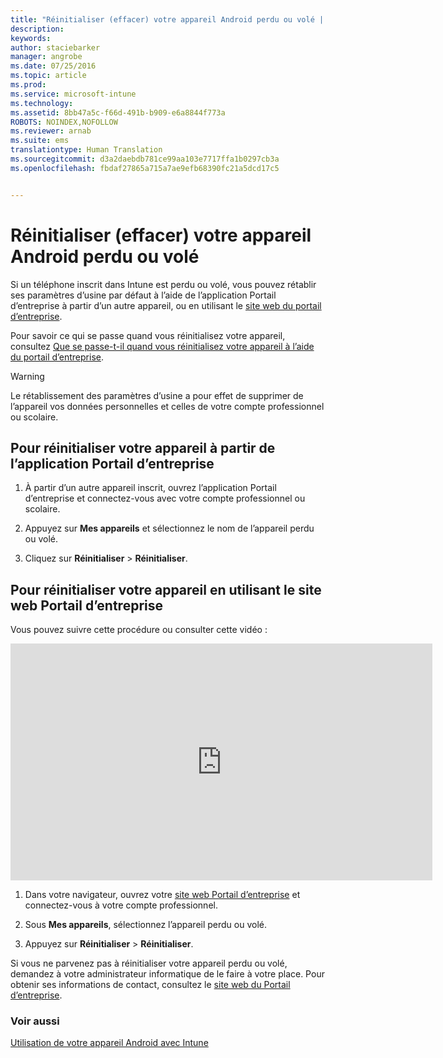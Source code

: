 ```yaml
---
title: "Réinitialiser (effacer) votre appareil Android perdu ou volé | Microsoft Intune"
description: 
keywords: 
author: staciebarker
manager: angrobe
ms.date: 07/25/2016
ms.topic: article
ms.prod: 
ms.service: microsoft-intune
ms.technology: 
ms.assetid: 8bb47a5c-f66d-491b-b909-e6a8844f773a
ROBOTS: NOINDEX,NOFOLLOW
ms.reviewer: arnab
ms.suite: ems
translationtype: Human Translation
ms.sourcegitcommit: d3a2daebdb781ce99aa103e7717ffa1b0297cb3a
ms.openlocfilehash: fbdaf27865a715a7ae9efb68390fc21a5dcd17c5


---
```



# Réinitialiser (effacer) votre appareil Android perdu ou volé

Si un téléphone inscrit dans Intune est perdu ou volé, vous pouvez rétablir ses paramètres d’usine par défaut à l’aide de l’application Portail d’entreprise à partir d’un autre appareil, ou en utilisant le [site web du portail d’entreprise](http://portal.manage.microsoft.com).

Pour savoir ce qui se passe quand vous réinitialisez votre appareil, consultez [Que se passe-t-il quand vous réinitialisez votre appareil à l’aide du portail d’entreprise](what-happens-if-you-reset-your-device-using-the-company-portal-android.md).

> [!WARNING]
> Le rétablissement des paramètres d’usine a pour effet de supprimer de l’appareil vos données personnelles et celles de votre compte professionnel ou scolaire.

## Pour réinitialiser votre appareil à partir de l’application Portail d’entreprise

1.  À partir d’un autre appareil inscrit, ouvrez l’application Portail d’entreprise et connectez-vous avec votre compte professionnel ou scolaire.

2.  Appuyez sur **Mes appareils** et sélectionnez le nom de l’appareil perdu ou volé.

3.  Cliquez sur **Réinitialiser** &gt; **Réinitialiser**.

## Pour réinitialiser votre appareil en utilisant le site web Portail d’entreprise

Vous pouvez suivre cette procédure ou consulter cette vidéo :

<iframe width="675" height="379" src="https://www.youtube.com/embed/6e73o7f8gxE" frameborder="0" allowfullscreen></iframe>

1.  Dans votre navigateur, ouvrez votre [site web Portail d’entreprise](http://portal.manage.microsoft.com) et connectez-vous à votre compte professionnel.

2.  Sous **Mes appareils**, sélectionnez l’appareil perdu ou volé.

3.  Appuyez sur **Réinitialiser** &gt; **Réinitialiser**.

Si vous ne parvenez pas à réinitialiser votre appareil perdu ou volé, demandez à votre administrateur informatique de le faire à votre place. Pour obtenir ses informations de contact, consultez le [site web du Portail d’entreprise](http://portal.manage.microsoft.com).

### Voir aussi
[Utilisation de votre appareil Android avec Intune](using-your-android-device-with-intune.md)



<!--HONumber=Aug16_HO4-->


